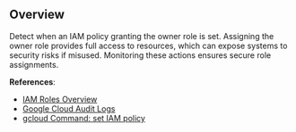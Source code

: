 ## Overview

Detect when an IAM policy granting the owner role is set. Assigning the owner role provides full access to resources, which can expose systems to security risks if misused. Monitoring these actions ensures secure role assignments.

**References**:
- [IAM Roles Overview](https://cloud.google.com/iam/docs/understanding-roles)
- [Google Cloud Audit Logs](https://cloud.google.com/logging/docs/audit)
- [gcloud Command: set IAM policy](https://cloud.google.com/sdk/gcloud/reference/projects/set-iam-policy)